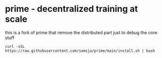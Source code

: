 # prime - decentralized training at scale
this is a fork of prime that remove the distributed part just to debug the core stuff

```
curl -sSL https://raw.githubusercontent.com/samsja/prime/main/install.sh | bash
```



